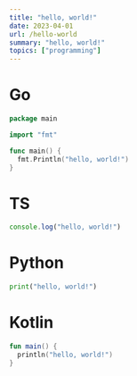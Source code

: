 ```yaml
---
title: "hello, world!"
date: 2023-04-01
url: /hello-world
summary: "hello, world!"
topics: ["programming"]
---
```



# Go

```go
package main

import "fmt"

func main() {
  fmt.Println("hello, world!")
}
```

# TS

```ts
console.log("hello, world!")
```

# Python
```py
print("hello, world!")
```

# Kotlin
```kt
fun main() {
  println("hello, world!")
}
```
